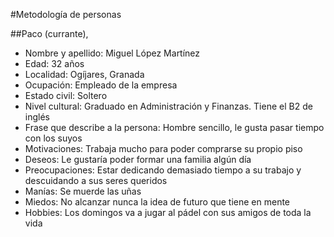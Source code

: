 #Metodología de personas

##Paco (currante),

- Nombre y apellido: Miguel López Martínez
- Edad: 32 años
- Localidad: Ogíjares, Granada
- Ocupación: Empleado de la empresa
- Estado civil: Soltero
- Nivel cultural: Graduado en Administración y Finanzas. Tiene el B2 de inglés
- Frase que describe a la persona: Hombre sencillo, le gusta pasar tiempo con los suyos
- Motivaciones: Trabaja mucho para poder comprarse su propio piso
- Deseos: Le gustaría poder formar una familia algún día
- Preocupaciones: Estar dedicando demasiado tiempo a su trabajo y descuidando a sus seres queridos
- Manías: Se muerde las uñas
- Miedos: No alcanzar nunca la idea de futuro que tiene en mente
- Hobbies: Los domingos va a jugar al pádel con sus amigos de toda la vida

